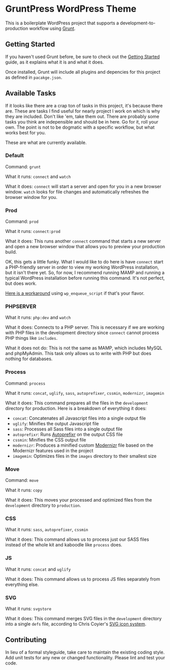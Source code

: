 # GruntPress WordPress Theme

This is a boilerplate WordPress project that supports a development-to-production workflow using [Grunt](http://gruntjs.com/).

## Getting Started

If you haven't used Grunt before, be sure to check out the [Getting Started](http://gruntjs.com/getting-started) guide, as it explains what it is and what it does.

Once installed, Grunt will include all plugins and depencies for this project as defined in `pacakge.json`.

## Available Tasks

If it looks like there are a crap ton of tasks in this project, it's because there are. These are tasks I find useful for nearly project I work on which is why they are included. Don't like 'em, take them out. There are probably some tasks you think are indepensible and should be in here. Go for it, roll your own. The point is not to be dogmatic with a specific workflow, but what works best for you.

These are what are currently available.

### Default

Command: `grunt`

What it runs: `connect` and `watch`

What it does: `connect` will start a server and open for you in a new browser window. `watch` looks for file changes and automatically refreshes the browser window for you.

### Prod

Command: `prod`

What it runs: `connect:prod`

What it does: This runs another `connect` command that starts a new server and open a new browser window that allows you to preview your production build.

OK, this gets a little funky. What I would like to do here is have `connect` start a PHP-friendly server in order to view my working WordPress installation, but it isn't there yet. So, for now, I recommend running MAMP and running a typical WordPress installation before running this command. It's not perfect, but does work.

[Here is a workaround](http://robandlauren.com/2014/02/05/live-reload-grunt-wordpress/) using `wp_enqueue_script` if that's your flavor.

### PHPSERVER

What it runs: `php:dev` and `watch`

What it does: Connects to a PHP server. This is necessary if we are working with PHP files in the development directory since `connect` cannot process PHP things like `includes`.

What it does not do: This is not the same as MAMP, which includes MySQL and phpMyAdmin. This task only allows us to write with PHP but does nothing for databases.

### Process

Command: `process`

What it runs: `concat`, `uglify`, `sass`, `autoprefixer`, `cssmin`, `modernizr`, `imagemin`

What it does: This command prepares all the files in the `development` directory for production. Here is a breakdown of everything it does:

* `concat`: Concatenates all Javascript files into a single output file
* `uglify`: Minifies the output Javascript file
* `sass`: Processes all Sass files into a single output file
* `autoprefixr`: Runs [Autoprefixr](https://github.com/nDmitry/grunt-autoprefixer) on the output CSS file
* `cssmin`: Minifies the CSS output file
* `modernizr`: Produces a minified custom [Modernizr](http://modernizr.com/) file based on the Modernizr features used in the project
* `imagemin`: Optimizes files in the `images` directory to their smallest size

### Move

Command: `move`

What it runs: `copy`

What it does: This moves your processed and optimized files from the `development` directory to `production`.

### CSS

What it runs: `sass`, `autoprefixer`, `cssmin`

What it does: This command allows us to process just our SASS files instead of the whole kit and kaboodle like `process` does.

### JS

What it runs: `concat` and `uglify`

What it does: This command allows us to process JS files separately from everything else.

### SVG

What it runs: `svgstore`

What it does: This command merges SVG files in the `development` directory into a single `defs` file, according to Chris Coyier's [SVG icon system](http://css-tricks.com/svg-sprites-use-better-icon-fonts/).

## Contributing

In lieu of a formal styleguide, take care to maintain the existing coding style. Add unit tests for any new or changed functionality. Please lint and test your code.